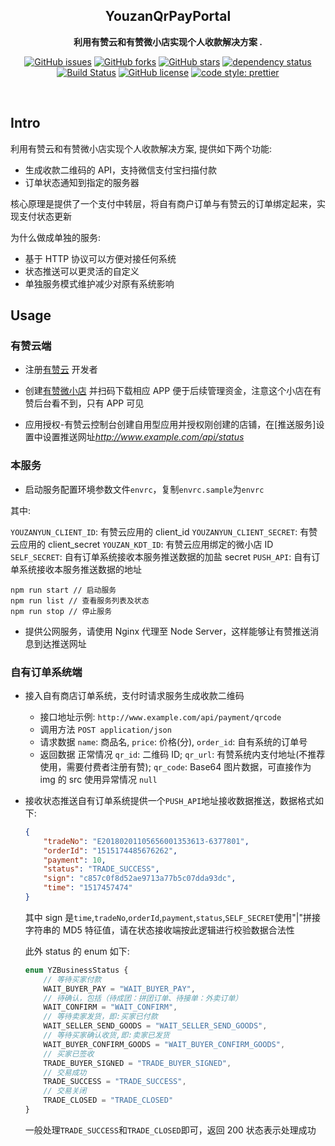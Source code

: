 <div align="center">

## YouzanQrPayPortal

**利用有赞云和有赞微小店实现个人收款解决方案 .**

[![GitHub issues](https://img.shields.io/github/issues/thundernet8/YouzanPayPortal.svg)](https://github.com/thundernet8/YouzanPayPortal/issues)
[![GitHub forks](https://img.shields.io/github/forks/thundernet8/YouzanPayPortal.svg)](https://github.com/thundernet8/YouzanPayPortal/network)
[![GitHub stars](https://img.shields.io/github/stars/thundernet8/YouzanPayPortal.svg)](https://github.com/thundernet8/YouzanPayPortal/stargazers)
[![dependency status](https://img.shields.io/david/thundernet8/YouzanPayPortal.svg?maxAge=3600&style=flat)](https://david-dm.org/thundernet8/YouzanPayPortal)
[![Build Status](https://travis-ci.org/thundernet8/YouzanPayPortal.svg?branch=master)](https://travis-ci.org/thundernet8/YouzanPayPortal)
[![GitHub license](https://img.shields.io/github/license/thundernet8/YouzanPayPortal.svg)](https://github.com/thundernet8/YouzanPayPortal/blob/master/LICENSE)
[![code style: prettier](https://img.shields.io/badge/code_style-prettier-ff69b4.svg?style=flat-square)](https://github.com/prettier/prettier)

</div>

<br>

## Intro

利用有赞云和有赞微小店实现个人收款解决方案, 提供如下两个功能:

* 生成收款二维码的 API，支持微信支付宝扫描付款
* 订单状态通知到指定的服务器

核心原理是提供了一个支付中转层，将自有商户订单与有赞云的订单绑定起来，实现支付状态更新

为什么做成单独的服务:

* 基于 HTTP 协议可以方便对接任何系统
* 状态推送可以更灵活的自定义
* 单独服务模式维护减少对原有系统影响

## Usage

### 有赞云端

* 注册[有赞云](https://console.youzanyun.com/register) 开发者

* 创建[有赞微小店](https://h5.youzan.com/v2/index/wxdpc) 并扫码下载相应 APP 便于后续管理资金，注意这个小店在有赞后台看不到，只有 APP 可见

* 应用授权-有赞云控制台创建自用型应用并授权刚创建的店铺，在[推送服务]设置中设置推送网址*http://www.example.com/api/status*

### 本服务

* 启动服务配置环境参数文件`envrc`，复制`envrc.sample`为`envrc`

其中:

`YOUZANYUN_CLIENT_ID`: 有赞云应用的 client_id
`YOUZANYUN_CLIENT_SECRET`: 有赞云应用的 client_secret
`YOUZAN_KDT_ID`: 有赞云应用绑定的微小店 ID
`SELF_SECRET`: 自有订单系统接收本服务推送数据的加盐 secret
`PUSH_API`: 自有订单系统接收本服务推送数据的地址

```
npm run start // 启动服务
npm run list // 查看服务列表及状态
npm run stop // 停止服务
```

* 提供公网服务，请使用 Nginx 代理至 Node Server，这样能够让有赞推送消息到达推送网址

### 自有订单系统端

* 接入自有商店订单系统，支付时请求服务生成收款二维码

    * 接口地址示例: `http://www.example.com/api/payment/qrcode`
    * 调用方法 `POST application/json`
    * 请求数据 `name`: 商品名, `price`: 价格(分), `order_id`: 自有系统的订单号
    * 返回数据 正常情况 `qr_id`: 二维码 ID; `qr_url`: 有赞系统内支付地址(不推荐使用，需要付费者注册有赞); `qr_code`: Base64 图片数据，可直接作为 img 的 src 使用异常情况 `null`

* 接收状态推送自有订单系统提供一个`PUSH_API`地址接收数据推送，数据格式如下:

    ```json
    {
        "tradeNo": "E20180201105656001353613-6377801",
        "orderId": "1515174485676262",
        "payment": 10,
        "status": "TRADE_SUCCESS",
        "sign": "c857c0f8d52ae9713a77b5c07dda93dc",
        "time": "1517457474"
    }
    ```

    其中 sign 是`time`,`tradeNo`,`orderId`,`payment`,`status`,`SELF_SECRET`使用"|"拼接字符串的 MD5 特征值，请在状态接收端按此逻辑进行校验数据合法性

    此外 status 的 enum 如下:

    ```typescript
    enum YZBusinessStatus {
        // 等待买家付款
        WAIT_BUYER_PAY = "WAIT_BUYER_PAY",
        // 待确认，包括（待成团：拼团订单、待接单：外卖订单）
        WAIT_CONFIRM = "WAIT_CONFIRM",
        // 等待卖家发货，即:买家已付款
        WAIT_SELLER_SEND_GOODS = "WAIT_SELLER_SEND_GOODS",
        // 等待买家确认收货,即:卖家已发货
        WAIT_BUYER_CONFIRM_GOODS = "WAIT_BUYER_CONFIRM_GOODS",
        // 买家已签收
        TRADE_BUYER_SIGNED = "TRADE_BUYER_SIGNED",
        // 交易成功
        TRADE_SUCCESS = "TRADE_SUCCESS",
        // 交易关闭
        TRADE_CLOSED = "TRADE_CLOSED"
    }
    ```

    一般处理`TRADE_SUCCESS`和`TRADE_CLOSED`即可，返回 200 状态表示处理成功
